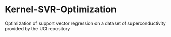 # Kernel-SVR-Optimization
Optimization of support vector regression on a dataset of superconductivity provided by the UCI repository
